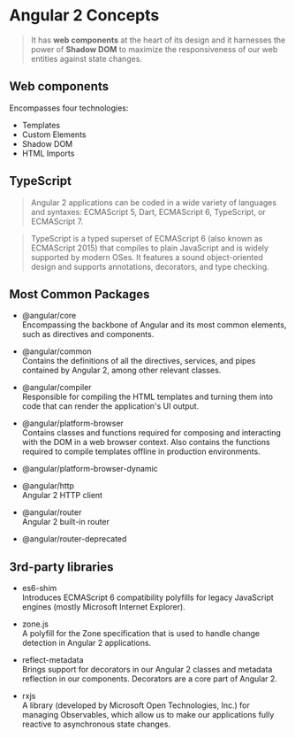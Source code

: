 # Angular 2 Concepts

> It has **web components** at the heart of its design and it harnesses the power of **Shadow DOM** to maximize the responsiveness of our web entities against state changes.


## Web components
Encompasses four technologies:  
- Templates
- Custom Elements
- Shadow DOM
- HTML Imports


## TypeScript
> Angular 2 applications can be coded in a wide variety of languages and syntaxes: ECMAScript 5, Dart, ECMAScript 6, TypeScript, or ECMAScript 7.  

> TypeScript is a typed superset of ECMAScript 6 (also known as ECMAScript 2015) that compiles to plain JavaScript and is widely supported by modern OSes. It features a sound object-oriented design and supports annotations, decorators, and type checking.


## Most Common Packages
- @angular/core  
Encompassing the backbone of Angular and its most common elements, such as directives and components.

- @angular/common  
Contains the definitions of all the directives, services, and pipes contained by Angular 2, among other relevant classes.

- @angular/compiler  
Responsible for compiling the HTML templates and turning them into code that can render the application's UI output.

- @angular/platform-browser  
Contains classes and functions required for composing and interacting with the DOM in a web browser context. Also contains the functions required to compile templates offline in production environments.

- @angular/platform-browser-dynamic

- @angular/http  
Angular 2 HTTP client

- @angular/router  
Angular 2 built-in router

- @angular/router-deprecated


## 3rd-party libraries
- es6-shim  
Introduces ECMAScript 6 compatibility polyfills for legacy JavaScript engines (mostly Microsoft Internet Explorer).

- zone.js  
A polyfill for the Zone specification that is used to handle change detection in Angular 2 applications.

- reflect-metadata  
Brings support for decorators in our Angular 2 classes and metadata reflection in our components. Decorators are a core part of Angular 2.

- rxjs  
A library (developed by Microsoft Open Technologies, Inc.) for managing Observables, which allow us to make our applications fully reactive to asynchronous state changes.
